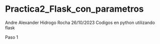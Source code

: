 # Practica2_Flask_con_parametros
Andre Alexander Hidrogo Rocha 26/10/2023 Codigos en python utilizando flask

Paso 1
